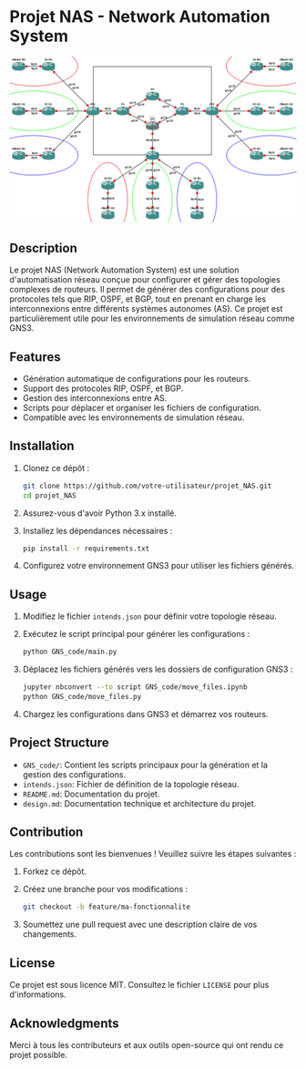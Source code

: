 # Projet NAS - Network Automation System

![GNS3 Main Screen](images/GNS3_main_screen_v3.png)

## Description

Le projet NAS (Network Automation System) est une solution d'automatisation réseau conçue pour configurer et gérer des topologies complexes de routeurs. Il permet de générer des configurations pour des protocoles tels que RIP, OSPF, et BGP, tout en prenant en charge les interconnexions entre différents systèmes autonomes (AS). Ce projet est particulièrement utile pour les environnements de simulation réseau comme GNS3.

## Features

- Génération automatique de configurations pour les routeurs.
- Support des protocoles RIP, OSPF, et BGP.
- Gestion des interconnexions entre AS.
- Scripts pour déplacer et organiser les fichiers de configuration.
- Compatible avec les environnements de simulation réseau.

## Installation

1. Clonez ce dépôt :

   ```bash
   git clone https://github.com/votre-utilisateur/projet_NAS.git
   cd projet_NAS
   ```

2. Assurez-vous d'avoir Python 3.x installé.

3. Installez les dépendances nécessaires :

   ```bash
   pip install -r requirements.txt
   ```

4. Configurez votre environnement GNS3 pour utiliser les fichiers générés.

## Usage

1. Modifiez le fichier `intends.json` pour définir votre topologie réseau.
2. Exécutez le script principal pour générer les configurations :

   ```bash
   python GNS_code/main.py
   ```

3. Déplacez les fichiers générés vers les dossiers de configuration GNS3 :

   ```bash
   jupyter nbconvert --to script GNS_code/move_files.ipynb
   python GNS_code/move_files.py
   ```

4. Chargez les configurations dans GNS3 et démarrez vos routeurs.

## Project Structure

- `GNS_code/`: Contient les scripts principaux pour la génération et la gestion des configurations.
- `intends.json`: Fichier de définition de la topologie réseau.
- `README.md`: Documentation du projet.
- `design.md`: Documentation technique et architecture du projet.

## Contribution

Les contributions sont les bienvenues ! Veuillez suivre les étapes suivantes :

1. Forkez ce dépôt.
2. Créez une branche pour vos modifications :

   ```bash
   git checkout -b feature/ma-fonctionnalite
   ```

3. Soumettez une pull request avec une description claire de vos changements.

## License

Ce projet est sous licence MIT. Consultez le fichier `LICENSE` pour plus d'informations.

## Acknowledgments

Merci à tous les contributeurs et aux outils open-source qui ont rendu ce projet possible.

